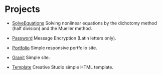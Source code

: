 # Projects

* [SolveEquations](https://github.com/abramsa1/projects/tree/master/SolveEquations)
Solving nonlinear equations by the dichotomy method (half division) and the Mueller method.

* [Password](https://github.com/abramsa1/projects/tree/master/Password)
Message Encryption (Latin letters only).

* [Portfolio](https://github.com/abramsa1/projects/tree/master/Portfolio)
Simple responsive portfolio site.

* [Granit](https://github.com/abramsa1/projects/tree/master/Granit)
Simple site.

* [Template](https://github.com/abramsa1/projects/tree/master/Template)
Creative Studio simple HTML template.